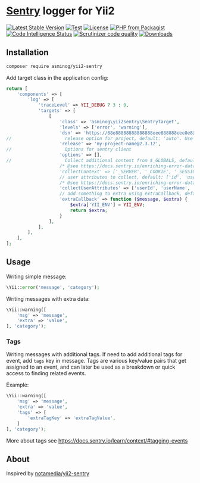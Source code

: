 # [Sentry](https://sentry.io) logger for Yii2

[![Latest Stable Version](https://img.shields.io/packagist/v/asminog/yii2-sentry.svg)](https://packagist.org/packages/asminog/yii2-sentry)
[![Test](https://github.com/asminog/yii2-sentry/actions/workflows/php.yml/badge.svg)](https://github.com/asminog/yii2-sentry/actions/workflows/php.yml)
[![License](https://img.shields.io/github/license/asminog/yii2-sentry)](https://raw.githubusercontent.com/asminog/yii2-sentry/master/LICENSE)
[![PHP from Packagist](https://img.shields.io/packagist/php-v/asminog/yii2-sentry)](https://packagist.org/packages/asminog/yii2-sentry)
[![Code Intelligence Status](https://scrutinizer-ci.com/g/asminog/yii2-sentry/badges/code-intelligence.svg?b=master)](https://scrutinizer-ci.com/g/asminog/yii2-sentry/)
[![Scrutinizer code quality](https://img.shields.io/scrutinizer/quality/g/asminog/yii2-sentry)](https://scrutinizer-ci.com/g/asminog/yii2-sentry/)
[![Downloads](https://img.shields.io/packagist/dt/asminog/yii2-sentry)](https://packagist.org/packages/asminog/yii2-sentry)

## Installation

```bash
composer require asminog/yii2-sentry
```

Add target class in the application config:

```php
return [
    'components' => [
        'log' => [
            'traceLevel' => YII_DEBUG ? 3 : 0,
            'targets' => [
                [
                    'class' => 'asminog\yii2sentry\SentryTarget',
                    'levels' => ['error', 'warning'],
                    'dsn' => 'https://88e88888888888888eee888888eee8e8@sentry.io/1',
//                    release option for project, default: 'auto'. Use "auto" to get it from git exec('git log --pretty="%H" -n1 HEAD')
                    'release' => 'my-project-name@2.3.12',
//                    Options for sentry client
                    'options' => [],
//                    Collect additional context from $_GLOBALS, default: ['_SESSION', 'argv']. To switch off set [].
                    /* @see https://docs.sentry.io/enriching-error-data/context/?platform=php#extra-context
                    'collectContext' => ['_SERVER', '_COOKIE', '_SESSION', 'argv'],
                    // user attributes to collect, default: ['id', 'username', 'email']. To switch off set [].
                    /* @see https://docs.sentry.io/enriching-error-data/context/?platform=php#capturing-the-user */
                    'collectUserAttributes' => ['userId', 'userName', 'email'],
                    // add something to extra using extraCallback, default: null
                    'extraCallback' => function ($message, $extra) {
                        $extra['YII_ENV'] = YII_ENV;
                        return $extra;
                    }
                ],
            ],
        ],
    ],
];
```

## Usage

Writing simple message:

```php
\Yii::error('message', 'category');
```

Writing messages with extra data:

```php
\Yii::warning([
    'msg' => 'message',
    'extra' => 'value',
], 'category');
```

### Tags

Writing messages with additional tags. If need to add additional tags for event, add `tags` key in message. Tags are various key/value pairs that get assigned to an event, and can later be used as a breakdown or quick access to finding related events.

Example:

```php
\Yii::warning([
    'msg' => 'message',
    'extra' => 'value',
    'tags' => [
        'extraTagKey' => 'extraTagValue',
    ]
], 'category');
```

More about tags see https://docs.sentry.io/learn/context/#tagging-events

## About

Inspired by [notamedia/yii2-sentry](https://github.com/notamedia/yii2-sentry)